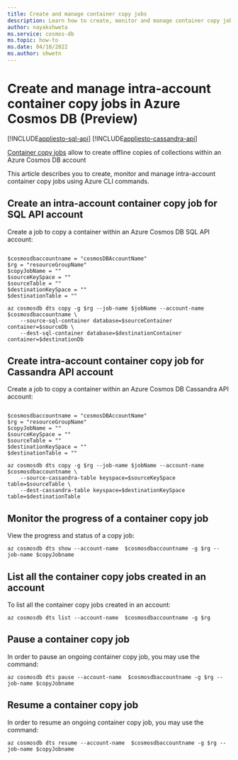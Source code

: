 ```yaml
---
title: Create and manage container copy jobs
description: Learn how to create, monitor and manage container copy jobs within Azure Cosmos DB account using CLI commands
author: nayakshweta
ms.service: cosmos-db
ms.topic: how-to
ms.date: 04/18/2022
ms.author: shwetn
---
```


# Create and manage intra-account container copy jobs in Azure Cosmos DB (Preview)

[!INCLUDE[appliesto-sql-api](includes/appliesto-sql-api.md)]
[!INCLUDE[appliesto-cassandra-api](includes/appliesto-cassandra-api.md)]

[Container copy jobs](./intra-account-container-copy.md) allow to create offline copies of collections within an Azure Cosmos DB account

This article describes you to create, monitor and manage intra-account container copy jobs using Azure CLI commands.

## Create an intra-account container copy job for SQL API account

Create a job to copy a container within an Azure Cosmos DB SQL API account:

```azurecli-interactive

$cosmosdbaccountname = "cosmosDBAccountName"
$rg = "resourceGroupName"
$copyJobName = ""
$sourceKeySpace = ""
$sourceTable = ""
$destinationKeySpace = ""
$destinationTable = ""

az cosmosdb dts copy -g $rg --job-name $jobName --account-name $cosmosdbaccountname \
    --source-sql-container database=$sourceContainer container=$sourceDb \
    --dest-sql-container database=$destinationContainer container=$destinationDb
```

## Create intra-account container copy job for Cassandra API account

Create a job to copy a container within an Azure Cosmos DB Cassandra API account:

```azurecli-interactive

$cosmosdbaccountname = "cosmosDBAccountName"
$rg = "resourceGroupName"
$copyJobName = ""
$sourceKeySpace = ""
$sourceTable = ""
$destinationKeySpace = ""
$destinationTable = ""

az cosmosdb dts copy -g $rg --job-name $jobName --account-name $cosmosdbaccountname \
    --source-cassandra-table keyspace=$sourceKeySpace table=$sourceTable \
    --dest-cassandra-table keyspace=$destinationKeySpace table=$destinationTable
```

## Monitor the progress of a container copy job

View the progress and status of a copy job:

```azurecli-interactive
az cosmosdb dts show --account-name  $cosmosdbaccountname -g $rg --job-name $copyJobname
```

## List all the container copy jobs created in an account

To list all the container copy jobs created in an account:

```azurecli-interactive
az cosmosdb dts list --account-name  $cosmosdbaccountname -g $rg
```

## Pause a container copy job

In order to pause an ongoing container copy job, you may use the command:

```azurecli-interactive
az cosmosdb dts pause --account-name  $cosmosdbaccountname -g $rg --job-name $copyJobname
```

## Resume a container copy job

In order to resume an ongoing container copy job, you may use the command:

```azurecli-interactive
az cosmosdb dts resume --account-name  $cosmosdbaccountname -g $rg --job-name $copyJobname
```